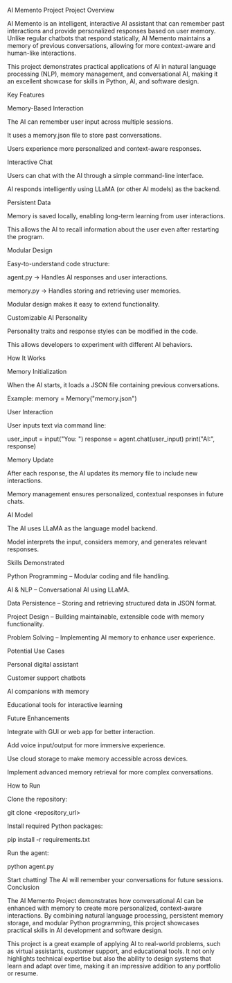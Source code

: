 AI Memento Project
Project Overview

AI Memento is an intelligent, interactive AI assistant that can remember past interactions and provide personalized responses based on user memory. Unlike regular chatbots that respond statically, AI Memento maintains a memory of previous conversations, allowing for more context-aware and human-like interactions.

This project demonstrates practical applications of AI in natural language processing (NLP), memory management, and conversational AI, making it an excellent showcase for skills in Python, AI, and software design.

Key Features

Memory-Based Interaction

The AI can remember user input across multiple sessions.

It uses a memory.json file to store past conversations.

Users experience more personalized and context-aware responses.

Interactive Chat

Users can chat with the AI through a simple command-line interface.

AI responds intelligently using LLaMA (or other AI models) as the backend.

Persistent Data

Memory is saved locally, enabling long-term learning from user interactions.

This allows the AI to recall information about the user even after restarting the program.

Modular Design

Easy-to-understand code structure:

agent.py → Handles AI responses and user interactions.

memory.py → Handles storing and retrieving user memories.

Modular design makes it easy to extend functionality.

Customizable AI Personality

Personality traits and response styles can be modified in the code.

This allows developers to experiment with different AI behaviors.

How It Works

Memory Initialization

When the AI starts, it loads a JSON file containing previous conversations.

Example: memory = Memory("memory.json")

User Interaction

User inputs text via command line:

user_input = input("You: ")
response = agent.chat(user_input)
print("AI:", response)


Memory Update

After each response, the AI updates its memory file to include new interactions.

Memory management ensures personalized, contextual responses in future chats.

AI Model

The AI uses LLaMA as the language model backend.

Model interprets the input, considers memory, and generates relevant responses.

Skills Demonstrated

Python Programming – Modular coding and file handling.

AI & NLP – Conversational AI using LLaMA.

Data Persistence – Storing and retrieving structured data in JSON format.

Project Design – Building maintainable, extensible code with memory functionality.

Problem Solving – Implementing AI memory to enhance user experience.

Potential Use Cases

Personal digital assistant

Customer support chatbots

AI companions with memory

Educational tools for interactive learning

Future Enhancements

Integrate with GUI or web app for better interaction.

Add voice input/output for more immersive experience.

Use cloud storage to make memory accessible across devices.

Implement advanced memory retrieval for more complex conversations.

How to Run

Clone the repository:

git clone <repository_url>


Install required Python packages:

pip install -r requirements.txt


Run the agent:

python agent.py


Start chatting! The AI will remember your conversations for future sessions.
Conclusion

The AI Memento Project demonstrates how conversational AI can be enhanced with memory to create more personalized, context-aware interactions. By combining natural language processing, persistent memory storage, and modular Python programming, this project showcases practical skills in AI development and software design.

This project is a great example of applying AI to real-world problems, such as virtual assistants, customer support, and educational tools. It not only highlights technical expertise but also the ability to design systems that learn and adapt over time, making it an impressive addition to any portfolio or resume.
